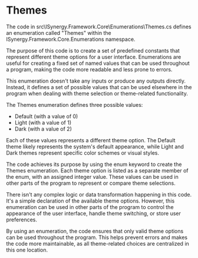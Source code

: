 # Themes

The code in src\ISynergy.Framework.Core\Enumerations\Themes.cs defines an enumeration called "Themes" within the ISynergy.Framework.Core.Enumerations namespace.

The purpose of this code is to create a set of predefined constants that represent different theme options for a user interface. Enumerations are useful for creating a fixed set of named values that can be used throughout a program, making the code more readable and less prone to errors.

This enumeration doesn't take any inputs or produce any outputs directly. Instead, it defines a set of possible values that can be used elsewhere in the program when dealing with theme selection or theme-related functionality.

The Themes enumeration defines three possible values:

- Default (with a value of 0)
- Light (with a value of 1)
- Dark (with a value of 2)

Each of these values represents a different theme option. The Default theme likely represents the system's default appearance, while Light and Dark themes represent specific color schemes or visual styles.

The code achieves its purpose by using the enum keyword to create the Themes enumeration. Each theme option is listed as a separate member of the enum, with an assigned integer value. These values can be used in other parts of the program to represent or compare theme selections.

There isn't any complex logic or data transformation happening in this code. It's a simple declaration of the available theme options. However, this enumeration can be used in other parts of the program to control the appearance of the user interface, handle theme switching, or store user preferences.

By using an enumeration, the code ensures that only valid theme options can be used throughout the program. This helps prevent errors and makes the code more maintainable, as all theme-related choices are centralized in this one location.